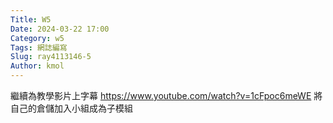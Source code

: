```yaml
---
Title: W5
Date: 2024-03-22 17:00
Category: w5
Tags: 網誌編寫
Slug: ray4113146-5
Author: kmol
---
```




<!-- PELICAN_END_SUMMARY -->
繼續為教學影片上字幕
https://www.youtube.com/watch?v=1cFpoc6meWE
將自己的倉儲加入小組成為子模組